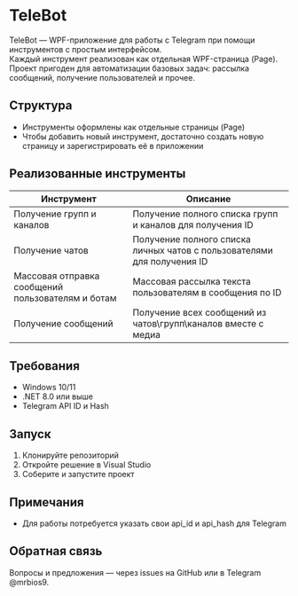 # TeleBot

TeleBot — WPF-приложение для работы с Telegram при помощи инструментов с простым интерфейсом.  
Каждый инструмент реализован как отдельная WPF-страница (Page).  
Проект пригоден для автоматизации базовых задач: рассылка сообщений, получение пользователей и прочее.

## Структура

- Инструменты оформлены как отдельные страницы (Page)
- Чтобы добавить новый инструмент, достаточно создать новую страницу и зарегистрировать её в приложении

## Реализованные инструменты

| Инструмент | Описание |
|-------------------------|----------------------------|
| Получение групп и каналов | Получение полного списка групп и каналов для получения ID |
| Получение чатов | Получение полного списка личных чатов с пользователями для получения ID |
| Массовая отправка сообщений пользователям и ботам | Массовая рассылка текста пользователям в сообщения по ID |
| Получение сообщений | Получение всех сообщений из чатов\групп\каналов вместе с медиа |

## Требования

- Windows 10/11
- .NET 8.0 или выше
- Telegram API ID и Hash

## Запуск

1. Клонируйте репозиторий
2. Откройте решение в Visual Studio
3. Соберите и запустите проект

## Примечания

- Для работы потребуется указать свои api_id и api_hash для Telegram

## Обратная связь

Вопросы и предложения — через issues на GitHub или в Telegram @mrbios9.
